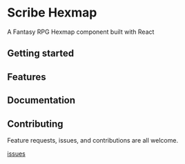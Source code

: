 # Scribe Hexmap

A Fantasy RPG Hexmap component built with React

## Getting started

## Features

## Documentation

## Contributing

Feature requests, issues, and contributions are all welcome.

[issues](https://github.com/luetkemj/scribe-react-hexmap/issues/new)
